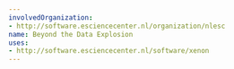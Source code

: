 ```yaml
---
involvedOrganization:
- http://software.esciencecenter.nl/organization/nlesc
name: Beyond the Data Explosion
uses:
- http://software.esciencecenter.nl/software/xenon
---
```


